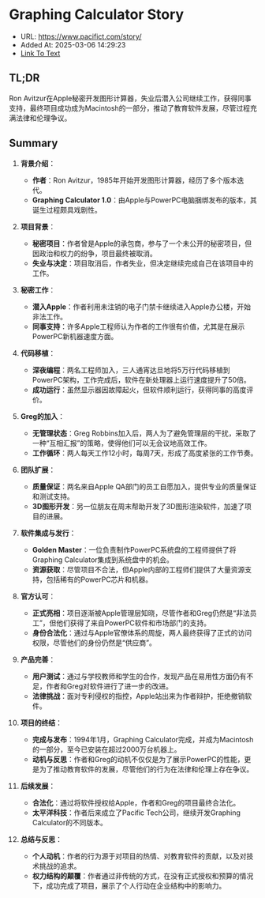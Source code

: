 # Graphing Calculator Story
- URL: https://www.pacifict.com/story/
- Added At: 2025-03-06 14:29:23
- [Link To Text](2025-03-06-graphing-calculator-story_raw.md)

## TL;DR
Ron Avitzur在Apple秘密开发图形计算器，失业后潜入公司继续工作，获得同事支持，最终项目成功成为Macintosh的一部分，推动了教育软件发展，尽管过程充满法律和伦理争议。

## Summary
1. **背景介绍**：
   - **作者**：Ron Avitzur，1985年开始开发图形计算器，经历了多个版本迭代。
   - **Graphing Calculator 1.0**：由Apple与PowerPC电脑捆绑发布的版本，其诞生过程颇具戏剧性。

2. **项目背景**：
   - **秘密项目**：作者曾是Apple的承包商，参与了一个未公开的秘密项目，但因政治和权力的纷争，项目最终被取消。
   - **失业与决定**：项目取消后，作者失业，但决定继续完成自己在该项目中的工作。

3. **秘密工作**：
   - **潜入Apple**：作者利用未注销的电子门禁卡继续进入Apple办公楼，开始非法工作。
   - **同事支持**：许多Apple工程师认为作者的工作很有价值，尤其是在展示PowerPC新机器速度方面。

4. **代码移植**：
   - **深夜编程**：两名工程师加入，三人通宵达旦地将5万行代码移植到PowerPC架构，工作完成后，软件在新处理器上运行速度提升了50倍。
   - **成功运行**：虽然显示器因故障起火，但软件顺利运行，获得同事的高度评价。

5. **Greg的加入**：
   - **无管理状态**：Greg Robbins加入后，两人为了避免管理层的干扰，采取了一种“互相汇报”的策略，使得他们可以无会议地高效工作。
   - **工作循环**：两人每天工作12小时，每周7天，形成了高度紧张的工作节奏。

6. **团队扩展**：
   - **质量保证**：两名来自Apple QA部门的员工自愿加入，提供专业的质量保证和测试支持。
   - **3D图形开发**：另一位朋友在周末帮助开发了3D图形渲染软件，加速了项目的进展。

7. **软件集成与发行**：
   - **Golden Master**：一位负责制作PowerPC系统盘的工程师提供了将Graphing Calculator集成到系统盘中的机会。
   - **资源获取**：尽管项目不合法，但Apple内部的工程师们提供了大量资源支持，包括稀有的PowerPC芯片和机器。

8. **官方认可**：
   - **正式亮相**：项目逐渐被Apple管理层知晓，尽管作者和Greg仍然是“非法员工”，但他们获得了来自PowerPC软件和市场部门的支持。
   - **身份合法化**：通过与Apple官僚体系的周旋，两人最终获得了正式的访问权限，尽管他们的身份仍然是“供应商”。

9. **产品完善**：
   - **用户测试**：通过与学校教师和学生的合作，发现产品在易用性方面仍有不足，作者和Greg对软件进行了进一步的改进。
   - **法律挑战**：面对专利侵权的指控，Apple站出来为作者辩护，拒绝撤销软件。

10. **项目的终结**：
    - **完成与发布**：1994年1月，Graphing Calculator完成，并成为Macintosh的一部分，至今已安装在超过2000万台机器上。
    - **动机与反思**：作者和Greg的动机不仅仅是为了展示PowerPC的性能，更是为了推动教育软件的发展，尽管他们的行为在法律和伦理上存在争议。

11. **后续发展**：
    - **合法化**：通过将软件授权给Apple，作者和Greg的项目最终合法化。
    - **太平洋科技**：作者后来成立了Pacific Tech公司，继续开发Graphing Calculator的不同版本。

12. **总结与反思**：
    - **个人动机**：作者的行为源于对项目的热情、对教育软件的贡献，以及对技术挑战的追求。
    - **权力结构的颠覆**：作者通过非传统的方式，在没有正式授权和预算的情况下，成功完成了项目，展示了个人行动在企业结构中的影响力。

